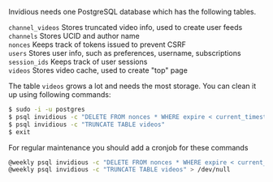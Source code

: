 Invidious needs one PostgreSQL database which has the following tables.

`channel_videos` Stores truncated video info, used to create user feeds  
`channels` Stores UCID and author name  
`nonces` Keeps track of tokens issued to prevent CSRF  
`users` Stores user info, such as preferences, username, subscriptions  
`session_ids` Keeps track of user sessions  
`videos` Stores video cache, used to create "top" page  

The table `videos` grows a lot and needs the most storage. You can clean it up using following commands:
```bash
$ sudo -i -u postgres
$ psql invidious -c "DELETE FROM nonces * WHERE expire < current_timestamp"
$ psql invidious -c "TRUNCATE TABLE videos"
$ exit
```

For regular maintenance you should add a cronjob for these commands
```bash
@weekly psql invidious -c "DELETE FROM nonces * WHERE expire < current_timestamp" > /dev/null
@weekly psql invidious -c "TRUNCATE TABLE videos" > /dev/null
```